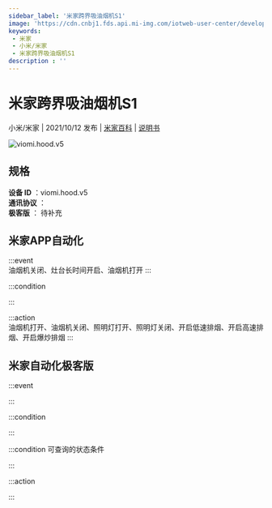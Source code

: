 ```yaml
---
sidebar_label: '米家跨界吸油烟机S1'
image: 'https://cdn.cnbj1.fds.api.mi-img.com/iotweb-user-center/developer_1679047901498q0PXSjQM.png?GalaxyAccessKeyId=AKVGLQWBOVIRQ3XLEW&Expires=9223372036854775807&Signature=CI/hPy1rMBPLpMSjcCT/CvX9eFQ='
keywords: 
 - 米家
 - 小米/米家
 - 米家跨界吸油烟机S1
description : ''
---
```

# 米家跨界吸油烟机S1

小米/米家 | 2021/10/12 发布 | [米家百科](https://home.mi.com/webapp/content/baike/product/index.html?model=viomi.hood.v5) | [说明书](https://home.mi.com/views/introduction.html?model=viomi.hood.v5&region=cn)

![viomi.hood.v5](https://cdn.cnbj1.fds.api.mi-img.com/iotweb-user-center/developer_1679047901498q0PXSjQM.png?GalaxyAccessKeyId=AKVGLQWBOVIRQ3XLEW&Expires=9223372036854775807&Signature=CI/hPy1rMBPLpMSjcCT/CvX9eFQ=)

## 规格  
> 
**设备 ID** ：viomi.hood.v5  
**通讯协议** ：  
**极客版**  ： 待补充 


## 米家APP自动化  

:::event  
油烟机关闭、灶台长时间开启、油烟机打开
:::

:::condition  

:::

:::action   
油烟机打开、油烟机关闭、照明灯打开、照明灯关闭、开启低速排烟、开启高速排烟、开启爆炒排烟
:::

## 米家自动化极客版  

:::event  

:::

:::condition  

:::

:::condition 可查询的状态条件  

:::

:::action  

:::

        
